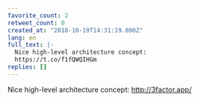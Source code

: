 ```yaml
---
favorite_count: 2
retweet_count: 0
created_at: "2018-10-19T14:31:19.000Z"
lang: en
full_text: |-
  Nice high-level architecture concept:
  https://t.co/f1fQWQIHGm
replies: []
---
```


Nice high-level architecture concept: <http://3factor.app/>
